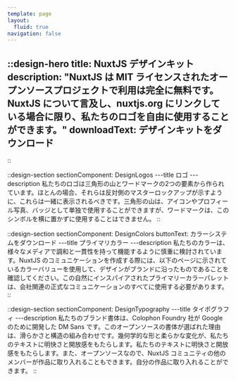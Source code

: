 ```yaml
---
template: page
layout:
  fluid: true
navigation: false
---
```

::design-hero
title: NuxtJS デザインキット
description: "NuxtJS は MIT ライセンスされたオープンソースプロジェクトで利用は完全に無料です。NuxtJS について言及し、nuxtjs.org にリンクしている場合に限り、私たちのロゴを自由に使用することができます。"
downloadText: デザインキットをダウンロード
---
::

::design-section
sectionComponent: DesignLogos
---title
ロゴ
---description
私たちのロゴは三角形の山とワードマークの2つの要素から作られています。ほとんの場合、それらは反対側のマスターロックアップが示すように、これらは一緒に表示されるべきです。三角形の山は、アイコンやプロフィール写真、バッジとして単独で使用することができますが、ワードマークは、このシンボルを横に置かずに使用することはできません。
::

::design-section
sectionComponent: DesignColors
buttonText: カラーシステムをダウンロード
---title
プライマリカラー
---description
私たちのカラーは、様々なメディアで調和と一貫性を持って機能するように慎重に検討されています。NuxtJS のコミュニケーションを作成する際には、以下のページに示されているカラーバリューを使用して、デザインがブランドに沿ったものであることを確認してください。この自然にインスパイアされたプライマリーカラーパレットは、会社関連の正式なコミュニケーションのすべてに使用する必要があります。
::

::design-section
sectionComponent: DesignTypography
---title
タイポグラフィ
---description
私たちのブランド書体は、Colophon Foundry 社が Google のために開発した DM Sans です。このオープンソースの書体が選ばれた理由は、滑らかさと構造の組み合わせです。幾何学的な形と柔らかな変化が、私たちのテキストに明快さと開放感をもたらします。私たちのテキストに明快さと開放感をもたらします。また、オープンソースなので、NuxtJS コミュニティの他のメンバーが作品に取り入れることもできます。自分の作品に取り入れることができます。
::
